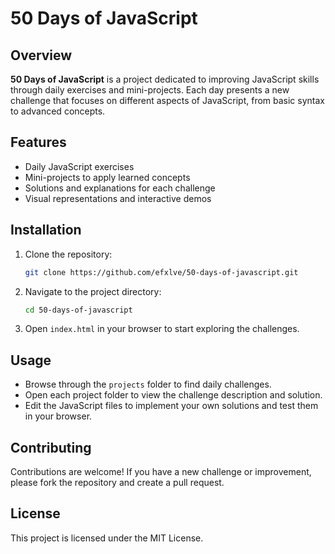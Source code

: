 # 50 Days of JavaScript

## Overview
**50 Days of JavaScript** is a project dedicated to improving JavaScript skills through daily exercises and mini-projects. Each day presents a new challenge that focuses on different aspects of JavaScript, from basic syntax to advanced concepts.

## Features
- Daily JavaScript exercises
- Mini-projects to apply learned concepts
- Solutions and explanations for each challenge
- Visual representations and interactive demos

## Installation
1. Clone the repository:
   ```bash
   git clone https://github.com/efxlve/50-days-of-javascript.git
   ```
2. Navigate to the project directory:
   ```bash
   cd 50-days-of-javascript
   ```
3. Open `index.html` in your browser to start exploring the challenges.

## Usage
- Browse through the `projects` folder to find daily challenges.
- Open each project folder to view the challenge description and solution.
- Edit the JavaScript files to implement your own solutions and test them in your browser.

## Contributing
Contributions are welcome! If you have a new challenge or improvement, please fork the repository and create a pull request.

## License
This project is licensed under the MIT License.
